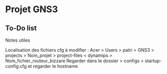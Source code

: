 # Projet GNS3

To-Do list
- 


Notes utiles

Localisation des fichiers cfg à modifier :
Acer > Users > patri > GNS3 > projects > Nom_projet > project-files < dynamips > Nom_fichier_routeur_bizzare
Regarder dans le dossier > configs > startup-config.cfg et regarder le hostname
